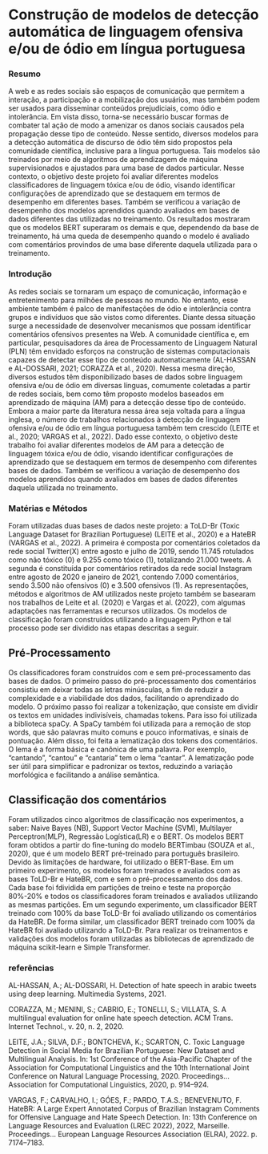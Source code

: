 <h1>Construção de modelos de detecção automática de linguagem ofensiva e/ou de ódio em língua portuguesa</h1>

<h3>Resumo</h3>

<p> A web e as redes sociais são espaços de comunicação que permitem a interação, a participação e a mobilização dos usuários, mas também podem ser usados para disseminar conteúdos prejudiciais, como ódio e intolerância. Em vista disso, torna-se necessário buscar formas de combater tal ação de modo a amenizar os danos sociais causados pela propagação desse tipo de conteúdo. Nesse sentido, diversos modelos para a detecção automática de discurso de ódio têm sido propostos pela comunidade científica, inclusive para a língua portuguesa. Tais modelos são treinados por meio de algoritmos de aprendizagem de máquina supervisionados e ajustados para uma base de dados particular. Nesse contexto, o objetivo deste projeto foi avaliar diferentes modelos classificadores de linguagem tóxica e/ou de ódio, visando identificar configurações de aprendizado que se destaquem em termos de desempenho em diferentes bases. Também se verificou a variação de desempenho dos modelos aprendidos quando avaliados em bases de dados diferentes das utilizadas no treinamento. Os resultados mostraram que os modelos BERT superaram os demais e que, dependendo da base de treinamento, há uma queda de desempenho quando o modelo é avaliado com comentários provindos de uma base diferente daquela utilizada para o treinamento. </p>

<h3>Introdução</h3>

<p>
As redes sociais se tornaram um espaço de comunicação, informação e entretenimento para milhões de pessoas no mundo. No entanto, esse ambiente também é palco de manifestações de ódio e intolerância contra grupos e indivíduos que são vistos como diferentes. Diante dessa situação surge a necessidade de desenvolver mecanismos que possam identificar comentários ofensivos presentes na Web. A comunidade científica e, em particular, pesquisadores da área de Processamento de Linguagem Natural (PLN) têm envidado esforços na construção de sistemas computacionais capazes de detectar esse tipo de conteúdo automaticamente (AL-HASSAN e AL-DOSSARI, 2021; CORAZZA et al., 2020). Nessa mesma direção, diversos estudos têm disponibilizado bases de dados sobre linguagem ofensiva e/ou de ódio em diversas línguas, comumente coletadas a partir de redes sociais, bem como têm proposto modelos baseados em aprendizado de máquina (AM) para a detecção desse tipo de conteúdo. Embora a maior parte da literatura nessa área seja voltada para a língua inglesa, o número de trabalhos relacionados à detecção de linguagem ofensiva e/ou de ódio em língua portuguesa também tem crescido (LEITE et al., 2020; VARGAS et al., 2022). Dado esse contexto, o objetivo deste trabalho foi avaliar diferentes modelos de AM para a detecção de linguagem tóxica e/ou de ódio, visando identificar configurações de aprendizado que se destaquem em termos de desempenho com diferentes bases de dados. Também se verificou a variação de desempenho dos modelos aprendidos quando avaliados em bases de dados diferentes daquela utilizada no treinamento.
</p>

<h3>Matérias e Métodos </h3>

<p>Foram utilizadas duas bases de dados neste projeto: a ToLD-Br (Toxic Language Dataset for Brazilian Portuguese) (LEITE et al., 2020) e a HateBR (VARGAS et al., 2022). A primeira é composta por comentários coletados da rede social Twitter(X) entre agosto e julho de 2019, sendo 11.745 rotulados como não tóxico (0) e 9.255 como tóxico (1), totalizando 21.000 tweets. A segunda é constituída por comentários retirados da rede social Instagram entre agosto de 2020 e janeiro de 2021, contendo 7.000 comentários, sendo 3.500 não ofensivos (0) e 3.500 ofensivos (1). 
As representações, métodos e algoritmos de AM utilizados neste projeto também se basearam nos trabalhos de Leite et al. (2020) e Vargas et al. (2022), com algumas adaptações nas ferramentas e recursos utilizados. 
Os modelos de classificação foram construídos utilizando a linguagem Python e tal processo pode ser dividido nas etapas descritas a seguir.
</p>

<h2>Pré-Processamento </h2>

<p>Os classificadores foram construídos com e sem pré-processamento das bases de dados. O primeiro passo do pré-processamento dos comentários consistiu em deixar todas as letras minúsculas, a fim de reduzir a complexidade e a viabilidade dos dados, facilitando o aprendizado do modelo. O próximo passo foi realizar a tokenização, que consiste em dividir os textos em unidades indivisíveis, chamadas tokens. Para isso foi utilizada a biblioteca spaCy. A SpaCy também foi utilizada para a remoção de stop words, que são palavras muito comuns e pouco informativas, e sinais de pontuação. Além disso, foi feita a lematização dos tokens dos comentários. O lema é a forma básica e canônica de uma palavra. Por exemplo, “cantando”, “cantou” e “cantaria” tem o lema “cantar”. A lematização pode ser útil para simplificar e padronizar os textos, reduzindo a variação morfológica e facilitando a análise semântica.</p>

<h2>Classificação dos comentários</h2>

<p>Foram utilizados cinco algoritmos de classificação nos experimentos, a saber: Naive Bayes (NB), Support Vector Machine (SVM), Multilayer Perceptron(MLP), Regressão Logística(LR) e o BERT. Os modelos BERT foram obtidos a partir do fine-tuning do modelo BERTimbau (SOUZA et al., 2020), que é um modelo BERT pré-treinado para português brasileiro. Devido às limitações de hardware, foi utilizado o BERT-Base. 
Em um primeiro experimento, os modelos foram treinados e avaliados com as bases ToLD-Br e HateBR, com e sem o pré-processamento dos dados. Cada base foi fdividida em partições de treino e teste na proporção 80%-20% e todos os classificadores foram treinados e avaliados utilizando as mesmas partições. 
Em um segundo experimento, um classificador BERT treinado com 100% da base ToLD-Br foi avaliado utilizando os comentários da HateBR. De forma similar, um classificador BERT treinado com 100% da HateBR foi avaliado utilizando a ToLD-Br. 
Para realizar os treinamentos e validações dos modelos foram utilizadas as bibliotecas de aprendizado de máquina scikit-learn e Simple Transformer. 
</p>

<h3>referências</h3>
<p> 

AL-HASSAN, A.; AL-DOSSARI, H. Detection of hate speech in arabic tweets using deep learning. Multimedia Systems, 2021.

CORAZZA, M.; MENINI, S.; CABRIO, E.; TONELLI, S.; VILLATA, S. A multilingual evaluation for online hate speech detection. ACM Trans. Internet Technol., v. 20, n. 2, 2020.

LEITE, J.A.; SILVA, D.F.; BONTCHEVA, K.; SCARTON, C. Toxic Language Detection in Social Media for Brazilian Portuguese: New Dataset and Multilingual Analysis. In: 1st Conference of the Asia-Pacific Chapter of the Association for Computational Linguistics and the 10th International Joint Conference on Natural Language Processing, 2020. Proceedings… Association for Computational Linguistics, 2020, p. 914–924.

VARGAS, F.; CARVALHO, I.; GÓES, F.; PARDO, T.A.S.; BENEVENUTO, F. HateBR: A Large Expert Annotated Corpus of Brazilian Instagram Comments for Offensive Language and Hate Speech Detection. In: 13th Conference on Language Resources and Evaluation (LREC 2022), 2022, Marseille. Proceedings… European Language Resources Association (ELRA), 2022. p. 7174–7183.
</p>
